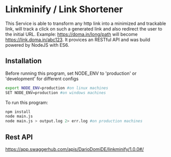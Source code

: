 # Linkminify / Link Shortener

This Service is able to transform any http link into a minimized and trackable link, will track a click on such a generated link and also redirect the user to the initial URL. Example: https://doma.in/long/path will become https://link.doma.in/abc123. It provices an RESTful API and was build powered by NodeJS with ES6.

## Installation

Before running this program, set NODE_ENV to 'production' or 'development' for different configs
```Bash
export NODE_ENV=production #on linux machines
SET NODE_ENV=production #on windows machines
```

To run this program:
```Bash
npm install
node main.js
node main.js > output.log 2> err.log #on production machines
```

## Rest API
https://app.swaggerhub.com/apis/DarioDomiDE/linkminify/1.0.0#/
